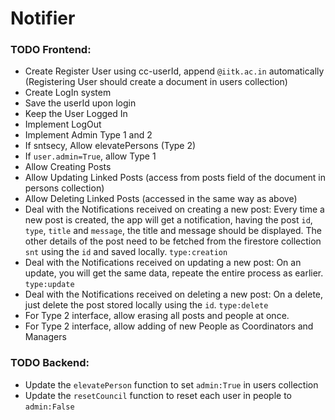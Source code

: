 # Notifier

### TODO Frontend:
* Create Register User using cc-userId, append ```@iitk.ac.in``` automatically (Registering User should create a document in users collection)
* Create LogIn system
* Save the userId upon login
* Keep the User Logged In
* Implement LogOut
* Implement Admin Type 1 and 2
* If sntsecy, Allow elevatePersons (Type 2)
* If ```user.admin=True```, allow Type 1
* Allow Creating Posts
* Allow Updating Linked Posts (access from posts field of the document in persons collection)
* Allow Deleting Linked Posts (accessed in the same way as above)
* Deal with the Notifications received on creating a new post: Every time a new post is created, the app will get a notification, having the post ```id```, ```type```, ```title``` and ```message```, the title and message should be displayed. The other details of the post need to be fetched from the firestore collection ```snt``` using the ```id``` and saved locally. ```type:creation```
* Deal with the Notifications received on updating a new post: On an update, you will get the same data, repeate the entire process as earlier. ```type:update```
* Deal with the Notifications received on deleting a new post: On a delete, just delete the post stored locally using the ```id```. ```type:delete```
* For Type 2 interface, allow erasing all posts and people at once.
* For Type 2 interface, allow adding of new People as Coordinators and Managers

### TODO Backend:
* Update the ```elevatePerson``` function to set ```admin:True``` in users collection
* Update the ```resetCouncil``` function to reset each user in people to ```admin:False```

